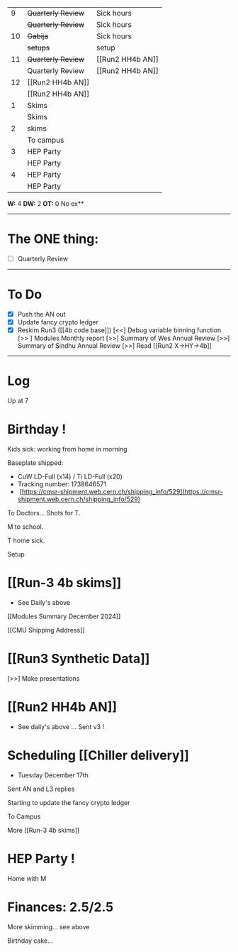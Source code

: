 
|     |                      |                  |
| --- | -------------------- | ---------------- |
| 9   | ~~Quarterly Review~~ | Sick hours       |
|     | ~~Quarterly Review~~ | Sick hours       |
| 10  | ~~Gabija~~           | Sick hours       |
|     | ~~setups~~           | setup            |
| 11  | ~~Quarterly Review~~ | [[Run2 HH4b AN]] |
|     | Quarterly Review     | [[Run2 HH4b AN]] |
| 12  | [[Run2 HH4b AN]]     |                  |
|     | [[Run2 HH4b AN]]     |                  |
| 1   | Skims                |                  |
|     | Skims                |                  |
| 2   | skims                |                  |
|     | To campus            |                  |
| 3   | HEP Party            |                  |
|     | HEP Party            |                  |
| 4   | HEP Party            |                  |
|     | HEP Party            |                  |

**W:** 4
**DW:** 2
**OT:** 0
No ex**

---
# The ONE thing: 
- [ ] Quarterly Review

---
# To Do

- [x] Push the AN out
- [x] Update fancy crypto ledger
- [x] Reskim Run3
([[4b code base]]) [<<] Debug variable binning function
 [>> ] Modules Monthly report
 [>>] Summary of Wes Annual Review
 [>>] Summary of Sindhu Annual Review
 [>>] Read [[Run2 X->HY->4b]]

---

# Log

Up at 7 

# Birthday !

Kids sick: working from home in morning

 Baseplate shipped:  
- CuW LD-Full (x14) / Ti LD-Full (x20) 
- Tracking number: 1738646571
-  [https://cmsr-shipment.web.cern.ch/shipping_info/529](https://cmsr-shipment.web.cern.ch/shipping_info/529)

To Doctors... Shots for T.

M to school.

T home sick. 

Setup

# [[Run-3 4b skims]]
- See Daily's above


[[Modules Summary December 2024]]

[[CMU Shipping Address]]

# [[Run3 Synthetic Data]]
 [>>] Make presentations


# [[Run2 HH4b AN]]
- See daily's above ... Sent v3 !


# Scheduling [[Chiller delivery]]
- Tuesday December 17th

Sent AN and L3 replies

Starting to update the fancy crypto ledger

To Campus

More [[Run-3 4b skims]]

# HEP Party ! 

Home with M

# Finances:  2.5/2.5

More skimming... see above

Birthday cake... 